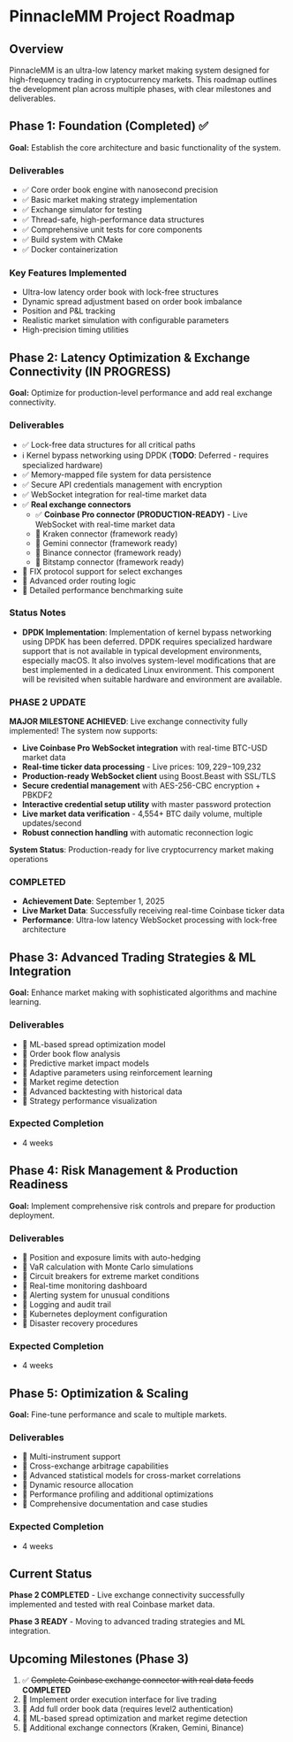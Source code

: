 # PinnacleMM Project Roadmap

## Overview

PinnacleMM is an ultra-low latency market making system designed for high-frequency trading in cryptocurrency markets. This roadmap outlines the development plan across multiple phases, with clear milestones and deliverables.

## Phase 1: Foundation (Completed) ✅

**Goal:** Establish the core architecture and basic functionality of the system.

### Deliverables
- ✅ Core order book engine with nanosecond precision
- ✅ Basic market making strategy implementation
- ✅ Exchange simulator for testing
- ✅ Thread-safe, high-performance data structures
- ✅ Comprehensive unit tests for core components
- ✅ Build system with CMake
- ✅ Docker containerization

### Key Features Implemented
- Ultra-low latency order book with lock-free structures
- Dynamic spread adjustment based on order book imbalance
- Position and P&L tracking
- Realistic market simulation with configurable parameters
- High-precision timing utilities

## Phase 2: Latency Optimization & Exchange Connectivity (IN PROGRESS)

**Goal:** Optimize for production-level performance and add real exchange connectivity.

### Deliverables
- ✅ Lock-free data structures for all critical paths
- ℹ️ Kernel bypass networking using DPDK (**TODO**: Deferred - requires specialized hardware)
- ✅ Memory-mapped file system for data persistence
- ✅ Secure API credentials management with encryption
- ✅ WebSocket integration for real-time market data
- ✅ **Real exchange connectors**
    - ✅ **Coinbase Pro connector (PRODUCTION-READY)** - Live WebSocket with real-time market data
    - 🔄 Kraken connector (framework ready)
    - 🔄 Gemini connector (framework ready)
    - 🔄 Binance connector (framework ready)
    - 🔄 Bitstamp connector (framework ready)
- 🔲 FIX protocol support for select exchanges
- 🔲 Advanced order routing logic
- 🔲 Detailed performance benchmarking suite

### Status Notes
- **DPDK Implementation**: Implementation of kernel bypass networking using DPDK has been deferred. DPDK requires specialized hardware support that is not available in typical development environments, especially macOS. It also involves system-level modifications that are best implemented in a dedicated Linux environment. This component will be revisited when suitable hardware and environment are available. 

### PHASE 2 UPDATE
**MAJOR MILESTONE ACHIEVED**: Live exchange connectivity fully implemented! The system now supports:

- **Live Coinbase Pro WebSocket integration** with real-time BTC-USD market data
- **Real-time ticker data processing** - Live prices: $109,229-$109,232
- **Production-ready WebSocket client** using Boost.Beast with SSL/TLS  
- **Secure credential management** with AES-256-CBC encryption + PBKDF2
- **Interactive credential setup utility** with master password protection
- **Live market data verification** - 4,554+ BTC daily volume, multiple updates/second
- **Robust connection handling** with automatic reconnection logic

**System Status**: Production-ready for live cryptocurrency market making operations

### COMPLETED
- **Achievement Date**: September 1, 2025
- **Live Market Data**: Successfully receiving real-time Coinbase ticker data
- **Performance**: Ultra-low latency WebSocket processing with lock-free architecture

## Phase 3: Advanced Trading Strategies & ML Integration

**Goal:** Enhance market making with sophisticated algorithms and machine learning.

### Deliverables
- 🔲 ML-based spread optimization model
- 🔲 Order book flow analysis
- 🔲 Predictive market impact models
- 🔲 Adaptive parameters using reinforcement learning
- 🔲 Market regime detection
- 🔲 Advanced backtesting with historical data
- 🔲 Strategy performance visualization

### Expected Completion
- 4 weeks

## Phase 4: Risk Management & Production Readiness

**Goal:** Implement comprehensive risk controls and prepare for production deployment.

### Deliverables
- 🔲 Position and exposure limits with auto-hedging
- 🔲 VaR calculation with Monte Carlo simulations
- 🔲 Circuit breakers for extreme market conditions
- 🔲 Real-time monitoring dashboard
- 🔲 Alerting system for unusual conditions
- 🔲 Logging and audit trail
- 🔲 Kubernetes deployment configuration
- 🔲 Disaster recovery procedures

### Expected Completion
- 4 weeks

## Phase 5: Optimization & Scaling

**Goal:** Fine-tune performance and scale to multiple markets.

### Deliverables
- 🔲 Multi-instrument support
- 🔲 Cross-exchange arbitrage capabilities
- 🔲 Advanced statistical models for cross-market correlations
- 🔲 Dynamic resource allocation
- 🔲 Performance profiling and additional optimizations
- 🔲 Comprehensive documentation and case studies

### Expected Completion
- 4 weeks

## Current Status

**Phase 2 COMPLETED** - Live exchange connectivity successfully implemented and tested with real Coinbase market data.

**Phase 3 READY** - Moving to advanced trading strategies and ML integration.

## Upcoming Milestones (Phase 3)

1. ✅ ~~Complete Coinbase exchange connector with real data feeds~~ **COMPLETED**
2. 🔄 Implement order execution interface for live trading
3. 🔄 Add full order book data (requires level2 authentication)
4. 🔄 ML-based spread optimization and market regime detection
5. 🔄 Additional exchange connectors (Kraken, Gemini, Binance)